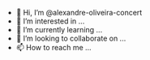 - 👋 Hi, I’m @alexandre-oliveira-concert
- 👀 I’m interested in ...
- 🌱 I’m currently learning ...
- 💞️ I’m looking to collaborate on ...
- 📫 How to reach me ...

<!---
alexandre-oliveira-concert/alexandre-oliveira-concert is a ✨ special ✨ repository because its `README.md` (this file) appears on your GitHub profile.
You can click the Preview link to take a look at your changes.
--->
